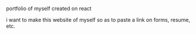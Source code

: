 portfolio of myself created on react

i want to make this website of myself so as to
paste a link on forms, resume, etc. 